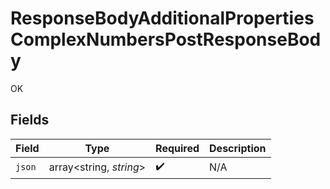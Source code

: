 # ResponseBodyAdditionalPropertiesComplexNumbersPostResponseBody

OK


## Fields

| Field                   | Type                    | Required                | Description             |
| ----------------------- | ----------------------- | ----------------------- | ----------------------- |
| `json`                  | array<string, *string*> | :heavy_check_mark:      | N/A                     |